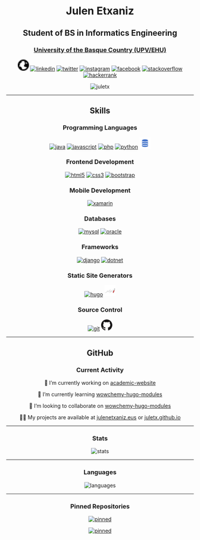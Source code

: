 <h1 align="center">Julen Etxaniz</h1>

<h2 align="center">Student of BS in Informatics Engineering</h2>

<h3 align="center"><a href="https://www.ehu.eus/en/en-home" target="blank">University of the Basque Country (UPV/EHU)</a></h3>

<p align="center">
  <a href="https://julenetxaniz.eus" target="blank"><img src="https://raw.githubusercontent.com/iconic/open-iconic/master/svg/globe.svg" alt="website" height="30" width="30" /></a>
  <a href="https://www.linkedin.com/in/juletxara" target="blank"><img src="https://cdn.jsdelivr.net/npm/simple-icons@3.0.1/icons/linkedin.svg" alt="linkedin" height="30" width="30" /></a>
  <a href="https://twitter.com/juletxara" target="blank"><img src="https://cdn.jsdelivr.net/npm/simple-icons@3.0.1/icons/twitter.svg" alt="twitter" height="30" width="30" /></a>
  <a href="https://instagram.com/juletxara" target="blank"><img src="https://cdn.jsdelivr.net/npm/simple-icons@3.0.1/icons/instagram.svg" alt="instagram" height="30" width="30" /></a>
  <a href="https://fb.com/juletxara" target="blank"><img src="https://cdn.jsdelivr.net/npm/simple-icons@3.0.1/icons/facebook.svg" alt="facebook" height="30" width="30" /></a>
  <a href="https://stackoverflow.com/users/12519473" target="blank"><img src="https://cdn.jsdelivr.net/npm/simple-icons@3.0.1/icons/stackoverflow.svg" alt="stackoverflow" height="30" width="30" /></a>
  <a href="https://hackerrank.com/juletxara" target="blank"><img src="https://cdn.jsdelivr.net/npm/simple-icons@3.0.1/icons/hackerrank.svg" alt="hackerrank" height="30" width="30" /></a>
</p>

<p align="center"> <img src="https://komarev.com/ghpvc/?username=juletx" alt="juletx" /> </p>

<hr />

<h2 align="center">Skills</h2>

<h3 align="center">Programming Languages</h3>
<p align="center">
	<a href="https://github.com/topics/java" target="blank"><img src="https://devicons.github.io/devicon/devicon.git/icons/java/java-original-wordmark.svg" alt="java" width="30" height="30"/></a>
	<a href="https://github.com/topics/javascript" target="blank"><img src="https://devicons.github.io/devicon/devicon.git/icons/javascript/javascript-original.svg" alt="javascript" width="30" height="30"/></a>
	<a href="https://github.com/topics/php" target="blank"><img src="https://devicons.github.io/devicon/devicon.git/icons/php/php-original.svg" alt="php" width="30" height="30"/></a>
	<a href="https://github.com/topics/python" target="blank"><img src="https://devicons.github.io/devicon/devicon.git/icons/python/python-original.svg" alt="python" width="30" height="30"/></a>
  <a href="https://github.com/topics/sql" target="blank"><img src="https://raw.githubusercontent.com/github/explore/80688e429a7d4ef2fca1e82350fe8e3517d3494d/topics/sql/sql.png" alt="sql" width="30" height="30"/></a>
</p>

<h3 align="center">Frontend Development</h3>
<p align="center">
	<a href="https://github.com/topics/html" target="blank"><img src="https://devicons.github.io/devicon/devicon.git/icons/html5/html5-original-wordmark.svg" alt="html5" width="30" height="30"/></a>
	<a href="https://github.com/topics/css" target="blank"><img src="https://devicons.github.io/devicon/devicon.git/icons/css3/css3-original-wordmark.svg" alt="css3" width="30" height="30"/></a>
	<a href="https://github.com/topics/bootstrap" target="blank"><img src="https://devicons.github.io/devicon/devicon.git/icons/bootstrap/bootstrap-plain.svg" alt="bootstrap" width="30" height="30"/></a>
</p>

<!-- <h3 align="center">Backend Development</h3> -->

<h3 align="center">Mobile Development</h3>
<p align="center">
	<a href="https://github.com/topics/xamarin" target="blank"><img src="https://raw.githubusercontent.com/detain/svg-logos/780f25886640cef088af994181646db2f6b1a3f8/svg/xamarin.svg" alt="xamarin" width="30" height="30"/></a>
</p>

<!-- <h3 align="center">AI/ML</h3> -->

<h3 align="center">Databases</h3>
<p align="center">
	<a href="https://github.com/topics/mysql" target="blank"><img src="https://devicons.github.io/devicon/devicon.git/icons/mysql/mysql-original-wordmark.svg" alt="mysql" width="30" height="30"/></a>
	<a href="https://github.com/topics/oracle" target="blank"><img src="https://devicons.github.io/devicon/devicon.git/icons/oracle/oracle-original.svg" alt="oracle" width="30" height="30"/></a>
</p>

<!-- <h3 align="center">Data Visualization</h3> -->

<!-- <h3 align="center">Devops</h3> -->

<!-- <h3 align="center">Backend as a Service</h3> -->

<h3 align="center">Frameworks</h3>
<p align="center">
	<a href="https://github.com/topics/django" target="blank"><img src="https://devicons.github.io/devicon/devicon.git/icons/django/django-original.svg" alt="django" width="30" height="30"/></a>
	<a href="https://github.com/topics/dotnet" target="blank"><img src="https://devicons.github.io/devicon/devicon.git/icons/dot-net/dot-net-original-wordmark.svg" alt="dotnet" width="30" height="30"/></a>
</p>

<!-- <h3 align="center">Software</h3> -->

<h3 align="center">Static Site Generators</h3>
<p align="center">
  <a href="https://github.com/topics/hugo" target="blank"><img src="https://cdn.jsdelivr.net/npm/simple-icons@3.0.1/icons/hugo.svg" alt="hugo" width="30" height="30"/></a>
	<a href="https://github.com/topics/jekyll" target="blank"><img src="https://raw.githubusercontent.com/github/explore/80688e429a7d4ef2fca1e82350fe8e3517d3494d/topics/jekyll/jekyll.png" alt="jekyll" width="30" height="30"/></a>
</p>

<h3 align="center">Source Control</h3>
<p align="center">
	<a href="https://github.com/topics/git" target="blank"><img src="https://www.vectorlogo.zone/logos/git-scm/git-scm-icon.svg" alt="git" width="30" height="30"/></a>
	<a href="https://github.com/topics/github" target="blank"><img src="https://raw.githubusercontent.com/github/explore/78df643247d429f6cc873026c0622819ad797942/topics/github/github.png" alt="github" width="30" height="30"/></a>
</p>

<hr />

<h2 align="center">GitHub</h2>

<h3 align="center">Current Activity</h3>

<p align="center">🔭 I’m currently working on <a href="https://github.com/juletx/academic-website" target="blank">academic-website</a></p>

<p align="center">🌱 I’m currently learning <a href="https://github.com/wowchemy/wowchemy-hugo-modules" target="blank">wowchemy-hugo-modules</a></p>

<p align="center">👯 I’m looking to collaborate on <a href="https://github.com/wowchemy/wowchemy-hugo-modules" target="blank">wowchemy-hugo-modules</a></p>

<!-- <p align="center">🤝 I’m looking for help with <a href="https://github.com/juletx/academic-website" target="blank">academic-website</a></p> -->

<p align="center">👨‍💻 My projects are available at <a href="https://julenetxaniz.eus" target="blank">julenetxaniz.eus</a> or <a href="https://juletx.github.io" target="blank">juletx.github.io</a></p>

<hr />

<h3 align="center">Stats</h3>

<p align="center"><img src="https://github-readme-stats.vercel.app/api?username=juletx&show_icons=true&count_private=true" alt="stats" /></p>

<hr />

<h3 align="center">Languages</h3>
<p align="center"><img src="https://github-readme-stats.vercel.app/api/top-langs/?username=juletx&layout=compact" alt="languages" /></p>

<hr />

<h3 align="center">Pinned Repositories</h3>
<p align="center"><a href="https://github.com/juletx/juletx.github.io" target="blank"><img src="https://github-readme-stats.vercel.app/api/pin/?username=juletx&repo=juletx.github.io" alt="pinned" /></a></p>
<p align="center"><a href="https://github.com/juletx/academic-website" target="blank"><img src="https://github-readme-stats.vercel.app/api/pin/?username=juletx&repo=academic-website" alt="pinned" /></a></p>